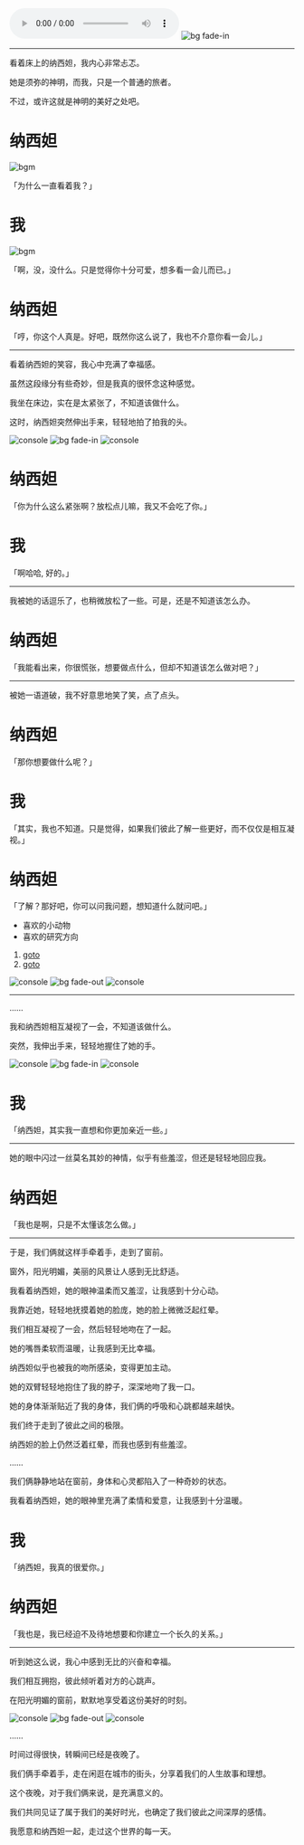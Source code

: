 ![bgm][bgm-boundless-bliss]
![bg fade-in][bg-1]

---

看着床上的纳西妲，我内心非常忐忑。

她是须弥的神明，而我，只是一个普通的旅者。

不过，或许这就是神明的美好之处吧。

# 纳西妲

![bgm](#fade-out "1000")

「为什么一直看着我？」

# 我

![bgm](#fade-in "1000")

「啊，没，没什么。只是觉得你十分可爱，想多看一会儿而已。」

# 纳西妲

「哼，你这个人真是。好吧，既然你这么说了，我也不介意你看一会儿。」

---

看着纳西妲的笑容，我心中充满了幸福感。

虽然这段缘分有些奇妙，但是我真的很怀念这种感觉。

我坐在床边，实在是太紧张了，不知道该做什么。

这时，纳西妲突然伸出手来，轻轻地拍了拍我的头。

![console](#hide)
![bg fade-in][bg-2]
![console](#show)

# 纳西妲

「你为什么这么紧张啊？放松点儿嘛，我又不会吃了你。」

# 我

「啊哈哈, 好的。」

---

我被她的话逗乐了，也稍微放松了一些。可是，还是不知道该怎么办。

# 纳西妲

「我能看出来，你很慌张，想要做点什么，但却不知道该怎么做对吧？」

---

被她一语道破，我不好意思地笑了笑，点了点头。

# 纳西妲

「那你想要做什么呢？」

# 我

「其实，我也不知道。只是觉得，如果我们彼此了解一些更好，而不仅仅是相互凝视。」

# 纳西妲

「了解？那好吧，你可以问我问题，想知道什么就问吧。」

- 喜欢的小动物
- 喜欢的研究方向

1. [goto](./nahida-dog.md)
2. [goto](./nahida-sci.md)

![console](#hide)
![bg fade-out][bg-2]
![console](#show)

---

……

我和纳西妲相互凝视了一会，不知道该做什么。

突然，我伸出手来，轻轻地握住了她的手。

![console](#hide)
![bg fade-in][bg-3]
![console](#show)

# 我

「纳西妲，其实我一直想和你更加亲近一些。」

---

她的眼中闪过一丝莫名其妙的神情，似乎有些羞涩，但还是轻轻地回应我。

# 纳西妲

「我也是啊，只是不太懂该怎么做。」

---

于是，我们俩就这样手牵着手，走到了窗前。

窗外，阳光明媚，美丽的风景让人感到无比舒适。

我看着纳西妲，她的眼神温柔而又羞涩，让我感到十分心动。

我靠近她，轻轻地抚摸着她的脸庞，她的脸上微微泛起红晕。

我们相互凝视了一会，然后轻轻地吻在了一起。

她的嘴唇柔软而温暖，让我感到无比幸福。

纳西妲似乎也被我的吻所感染，变得更加主动。

她的双臂轻轻地抱住了我的脖子，深深地吻了我一口。

她的身体渐渐贴近了我的身体，我们俩的呼吸和心跳都越来越快。

我们终于走到了彼此之间的极限。

纳西妲的脸上仍然泛着红晕，而我也感到有些羞涩。

……

我们俩静静地站在窗前，身体和心灵都陷入了一种奇妙的状态。

我看着纳西妲，她的眼神里充满了柔情和爱意，让我感到十分温暖。

# 我

「纳西妲，我真的很爱你。」

# 纳西妲

「我也是，我已经迫不及待地想要和你建立一个长久的关系。」

---

听到她这么说，我心中感到无比的兴奋和幸福。

我们相互拥抱，彼此倾听着对方的心跳声。

在阳光明媚的窗前，默默地享受着这份美好的时刻。

![console](#hide)
![bg fade-out][bg-3]
![console](#show)

……

时间过得很快，转瞬间已经是夜晚了。

我们俩手牵着手，走在闲逛在城市的街头，分享着我们的人生故事和理想。

这个夜晚，对于我们俩来说，是充满意义的。

我们共同见证了属于我们的美好时光，也确定了我们彼此之间深厚的感情。

我愿意和纳西妲一起，走过这个世界的每一天。

[bg-1]: ../assets/images/background/bg-1.png "cover top to-bottom"
[bg-2]: ../assets/images/background/bg-2.png "cover top to-bottom"
[bg-3]: ../assets/images/background/bg-3.png "cover top to-bottom"
[bgm-boundless-bliss]: ../assets/audio/music/boundless_bliss.mp3
